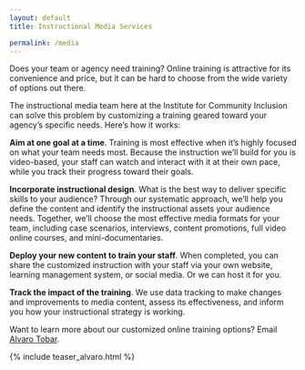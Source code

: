 ```yaml
---
layout: default
title: Instructional Media Services

permalink: /media
---
```

Does your team or agency need training? Online training is attractive for its convenience and price, but it can be hard to choose from the wide variety of options out there.
 
The instructional media team here at the Institute for Community Inclusion can solve this problem by customizing a training geared toward your agency’s specific needs. Here’s how it works:
 
**Aim at one goal at a time**. Training is most effective when it’s highly focused on what your team needs most. Because the instruction we’ll build for you is video-based, your staff can watch and interact with it at their own pace, while you track their progress toward their goals.
 
**Incorporate instructional design**. What is the best way to deliver specific skills to your audience? Through our systematic approach, we’ll help you define the content and identify the instructional assets your audience needs. Together, we’ll choose the most effective media formats for your team, including case scenarios, interviews, content promotions, full video online courses, and mini-documentaries.
 
**Deploy your new content to train your staff**. When completed, you can share the customized instruction with your staff via your own website, learning management system, or social media. Or we can host it for you.
 
**Track the impact of the training**. We use data tracking to make changes and improvements to media content, assess its effectiveness, and inform you how your instructional strategy is working.
 
Want to learn more about our customized online training options? Email <a href="alvaro.tobar@umb.edu">Alvaro Tobar</a>. 

<div class="row">
<div class="col-md">
        {% include teaser_alvaro.html %}
</div>
<div class="col-md">
      
</div>
<div class="col-md">
        
</div>

</div>